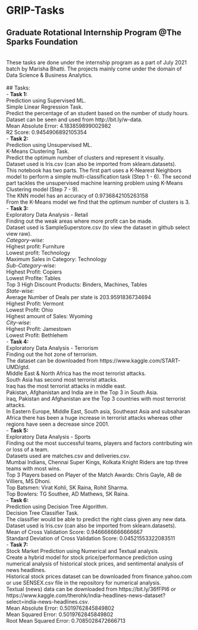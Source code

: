 # GRIP-Tasks
## Graduate Rotational Internship Program @The Sparks Foundation
<br>
These tasks are done under the internship program as a part of July 2021 batch by Marisha Bhatti. The projects mainly come under the domain of Data Science & Business Analytics.<br>
<br>
## Tasks:
<br> - <b>Task 1:</b><br>Prediction using Supervised ML.<br>Simple Linear Regression Task.<br>Predict the percentage of an student based on the number of study hours.<br>Dataset can be seen and used from http://bit.ly/w-data.<br>Mean Absolute Error: 4.183859899002982<br>R2 Score: 0.9454906892105354
<br> - <b>Task 2:</b><br>Prediction using Unsupervised ML.<br>K-Means Clustering Task.<br>Predict the optimum number of clusters and represent it visually.<br>Dataset used is Iris.csv (can also be imported from sklearn.datasets).<br>This notebook has two parts. The first part uses a K-Nearest Neighbors model to perform a simple multi-classification task (Step 1 - 6). The second part tackles the unsupervised machine learning problem using K-Means Clustering model (Step 7 - 9).<br>The KNN model has an accuracy of 0.9736842105263158<br>From the K-Means model we find that the optimum number of clusters is 3.
<br> - <b>Task 3:</b><br>Exploratory Data Analysis - Retail<br>Finding out the weak areas where more profit can be made.<br>Dataset used is SampleSuperstore.csv (to view the dataset in github select view raw).<br><i>Category-wise:</i><br>Highest profit: Furniture<br>Lowest profit: Technology<br>Maximum Sales in Category: Technology<br><i>Sub-Category-wise:</i><br>Highest Profit: Copiers<br>Lowest Profite: Tables<br>Top 3 High Discount Products: Binders, Machines, Tables<br><i>State-wise:</i><br>Average Number of Deals per state is 203.9591836734694<br>Highest Profit: Vermont<br>Lowest Profit: Ohio<br>Highest amount of Sales: Wyoming<br><i>City-wise:</i><br>Highest Profit: Jamestown<br>Lowest Profit: Bethlehem
<br> - <b>Task 4:</b><br>Exploratory Data Analysis - Terrorism<br>Finding out the hot zone of terrorism.<br>The dataset can be downloaded from https://www.kaggle.com/START-UMD/gtd.<br>Middle East & North Africa has the most terrorist attacks.<br>South Asia has second most terrorist attacks.<br>Iraq has the most terrorist attacks in middle east.<br>Pakistan, Afghanistan and India are in the Top 3 in South Asia.<br>Iraq, Pakistan and Afghanistan are the Top 3 countries with most terrorist attacks.<br>In Eastern Europe, Middle East, South asia, Southeast Asia and subsaharan Africa there has been a huge increase in terrorist attacks whereas other regions have seen a decrease since 2001.
<br> - <b>Task 5:</b><br>Exploratory Data Analysis - Sports<br>Finding out the most successful teams, players and factors contributing win or loss of a team.<br>Datasets used are matches.csv and deliveries.csv.<br>Mumbai Indians, Chennai Super Kings, Kolkata Knight Riders are top three teams with most wins.<br>Top 3 Players based on Player of the Match Awards: Chris Gayle, AB de Villiers, MS Dhoni.<br>Top Batsmen: Virat Kohli, SK Raina, Rohit Sharma.<br>Top Bowlers: TG Southee, AD Mathews, SK Raina.
<br> - <b>Task 6:</b><br>Prediction using Decision Tree Algorithm.<br>Decision Tree Classifier Task.<br>The classifier would be able to predict the right class given any new data.<br>Dataset used is Iris.csv (can also be imported from sklearn.datasets).<br>Mean of Cross Validation Score: 0.9466666666666667<br>Standard Deviation of Cross Validation Score: 0.04521553322083511
<br> - <b>Task 7:</b><br>Stock Market Prediction using Numerical and Textual analysis.<br>Create a hybrid model for stock price/performance prediction using numerical analysis of historical stock prices, and sentimental analysis of news headlines.<br>Historical stock prices dataset can be downloaded from finance.yahoo.com or use SENSEX.csv file in the repository for numerical analysis.<br>Textual (news) data can be downloaded from https://bit.ly/36fFPI6 or https://www.kaggle.com/therohk/india-headlines-news-dataset?select=india-news-headlines.csv.<br>Mean Absolute Error: 0.5019762845849802<br>Mean Squared Error: 0.5019762845849802<br>Root Mean Squared Error: 0.7085028472666713


